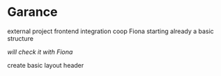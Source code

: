 # Garance

external project frontend integration
coop Fiona
starting already a basic structure

_will check it with Fiona_

create basic layout header
